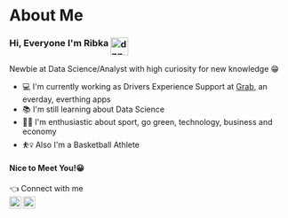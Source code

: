 # About Me
### Hi, Everyone I'm Ribka <img align="top" alt="dnn" width="32px" src="https://raw.githubusercontent.com/iampavangandhi/iampavangandhi/master/gifs/Hi.gif">


Newbie at Data Science/Analyst with high curiosity for new knowledge :grin:

- :computer: I'm currently working as Drivers Experience Support at [Grab](https://www.grab.com/id/), an everday, everthing apps
- :books: I'm still learning about Data Science
- 🤹🏼 I'm enthusiastic about sport, go green, technology, business and economy
- :basketball_woman: Also I'm a Basketball Athlete
#### Nice to Meet You!:grinning:


:point_left: Connect with me	
[<img align="left" alt="codeSTACKr | LinkedIn" width="22px" src="https://cdn.jsdelivr.net/npm/simple-icons@v3/icons/linkedin.svg" />][linkedin]
[<img align="left" alt="codeSTACKr | Instagram" width="22px" src="https://cdn.jsdelivr.net/npm/simple-icons@v3/icons/instagram.svg" />][instagram]

[instagram]: https://instagram.com/ribkamaulidya
[linkedin]: https://linkedin.com/in/ribkamaulidya

